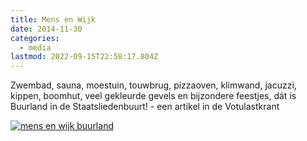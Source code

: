 ```yaml
---
title: Mens en Wijk
date: 2014-11-30
categories:
  - media
lastmod: 2022-09-15T22:58:17.804Z
---
```


Zwembad, sauna, moestuin, touwbrug, pizzaoven, klimwand, jacuzzi, kippen, boomhut, veel  gekleurde gevels en bijzondere feestjes, dát is Buurland in de Staatsliedenbuurt! - een artikel in de Votulastkrant

[![mens en wijk buurland](/images/media/mens-en-wijk-buurland.png)](/docs/2013_02_MensenWijk6-LR1.pdf)